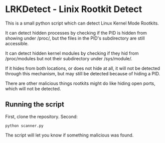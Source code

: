 # LRKDetect - Linix Rootkit Detect

This is a small python script which can detect Linux Kernel Mode Rootkits.

It can detect hidden processes by checking if the PID is hidden from showing under /proc/, but the files in the PID's subdirectory are still accessible.

It can detect hidden kernel modules by checking if they hid from /proc/modules but not their subdirectory under /sys/module/.

If it hides from both locations, or does not hide at all, it will not be detected through this mechanism, but may still be detected because of hiding a PID.

There are other malicious things rootkits might do like hiding open ports, which will not be detected.

## Running the script

First, clone the repository. Second:

    python scanner.py

The script will let you know if something malicious was found.